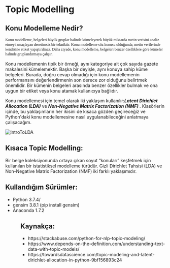 <h1> Topic Modelling </h1>

## Konu Modelleme Nedir?
<p style="font-family: Tahoma; font-size: 12px;"> Konu modelleme, belgeleri büyük gruplar halinde kümeleyerek büyük miktarda metin verisini analiz etmeyi amaçlayan denetimsiz bir tekniktir. Konu modelleme söz konusu olduğunda, metin verilerinde kendisine etiket yapıştırılmaz. Daha ziyade, konu modelleme, belgeleri benzer özelliklere göre kümeler halinde gruplandırmaya çalışır.</p>
<p>Konu modellemenin tipik bir örneği, aynı kategoriye ait çok sayıda gazete makalesini kümelemektir. Başka bir deyişle, aynı konuya sahip küme belgeleri. Burada, doğru cevap olmadığı için konu modellemenin performansını değerlendirmenin son derece zor olduğunu belirtmek önemlidir. Bir kümenin belgeleri arasında benzer özellikler bulmak ve ona uygun bir etiket veya konu atamak kullanıcıya bağlıdır.</p>
<p>Konu modellemesi için temel olarak iki yaklaşım kullanılır:<b><i>Latent Dirichlet Allocation (LDA)</i></b> ve <b><i>Non-Negative Matrix Factorization (NMF) </i></b> . Klasörlerin içinde, bu yaklaşımların her ikisini de kısaca gözden geçireceğiz ve Python'daki konu modellemesine nasıl uygulanabileceğini anlatmaya çalışacağım.</p>

![IntroToLDA](https://user-images.githubusercontent.com/48350459/71684069-6bd20080-2da5-11ea-8f84-4d0e7b6b59aa.png)


## Kısaca Topic Modelling:
<p>Bir belge koleksiyonunda ortaya çıkan soyut “konuları” keşfetmek için kullanılan bir istatistiksel modelleme türüdür. Gizli Dirichlet Tahsisi (LDA) ve Non-Negative Matrix Factorization (NMF) iki farklı yaklaşımıdır.</p>

## Kullandığım Sürümler:
<ul>
<li>Python 3.7.4/</li>
<li>gensim 3.8.1 (pip install gensim)</li>
<li>Anaconda 1.7.2</li>
<ul>

## Kaynakça:
<ul>
<li>https://stackabuse.com/python-for-nlp-topic-modeling/</li>
<li>https://www.depends-on-the-definition.com/understanding-text-data-with-topic-models/</li>
<li>https://towardsdatascience.com/topic-modeling-and-latent-dirichlet-allocation-in-python-9bf156893c24</li>
<ul>
